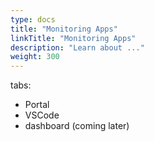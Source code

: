 ```yaml
---
type: docs
title: "Monitoring Apps"
linkTitle: "Monitoring Apps"
description: "Learn about ..."
weight: 300
---
```


tabs: 
- Portal
- VSCode
- dashboard (coming later)